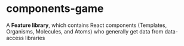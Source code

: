 # components-game

A **Feature library**, which contains React components (Templates, Organisms, Molecules, and Atoms) who generally get data from data-access libraries
